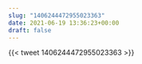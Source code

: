 ```yaml
---
slug: "1406244472955023363"
date: 2021-06-19 13:36:23+00:00
draft: false
---
```


{{< tweet 1406244472955023363 >}}
